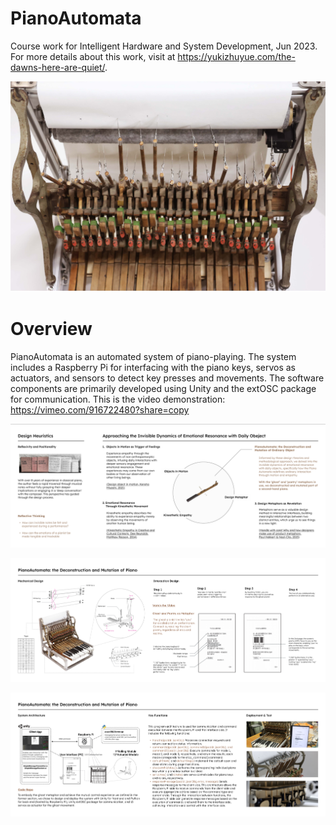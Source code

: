 # PianoAutomata
Course work for Intelligent Hardware and System Development, Jun 2023. For more details about this work, visit at https://yukizhuyue.com/the-dawns-here-are-quiet/.


![Project Cover Image](cover/cover.jpg)


# Overview
PianoAutomata is an automated system of piano-playing. The system includes a Raspberry Pi for interfacing with the piano keys, servos as actuators, and sensors to detect key presses and movements. The software components are primarily developed using Unity and the extOSC package for communication. This is the video demonstration: https://vimeo.com/916722480?share=copy

![Introduction](cover/intro.png)

![Interaction](cover/interaction.png)

![System Architecture](cover/system_architecture.png)
